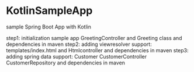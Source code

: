 # KotlinSampleApp
sample Spring Boot App with Kotlin

step1: initialization sample app GreetingController and Greeting class and dependencies in maven
step2: adding viewresolver support: templates/index.html and Htmlcontroller and dependencies in maven
step3: adding spring data support: Customer CustomerController CustomerRepository and dependencies in maven
